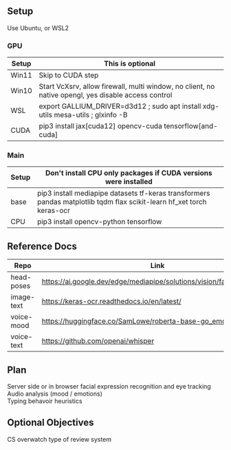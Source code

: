## Setup
Use Ubuntu, or WSL2  

### GPU
| Setup | This is optional |
| --- | --- |
| Win11 | Skip to CUDA step |
| Win10 | Start VcXsrv, allow firewall, multi window, no client, no native opengl, yes disable access control |
| WSL | export GALLIUM_DRIVER=d3d12 ; sudo apt install xdg-utils mesa-utils ; glxinfo -B |
| CUDA | pip3 install jax[cuda12] opencv-cuda tensorflow[and-cuda] |

### Main
| Setup | Don't install CPU only packages if CUDA versions were installed |
| --- | --- |
| base | pip3 install mediapipe datasets tf-keras transformers pandas matplotlib tqdm flax scikit-learn hf_xet torch keras-ocr |
| CPU | pip3 install opencv-python tensorflow |


## Reference Docs
| Repo | Link |
| --- | --- |
| head-poses | https://ai.google.dev/edge/mediapipe/solutions/vision/face_landmarker |
| image-text | https://keras-ocr.readthedocs.io/en/latest/ |
| voice-mood | https://huggingface.co/SamLowe/roberta-base-go_emotions |
| voice-text | https://github.com/openai/whisper |


## Plan
Server side or in browser facial expression recognition and eye tracking  
Audio analysis (mood / emotions)  
Typing behavoir heuristics  


## Optional Objectives
CS overwatch type of review system  
